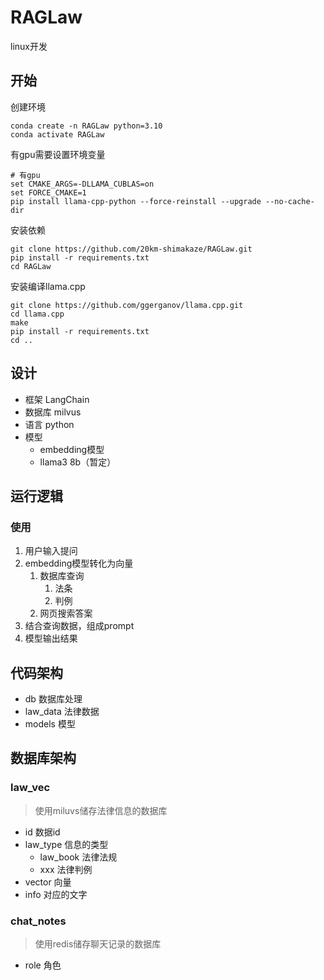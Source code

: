 # RAGLaw

linux开发

## 开始
创建环境
```
conda create -n RAGLaw python=3.10
conda activate RAGLaw
```
有gpu需要设置环境变量
```
# 有gpu
set CMAKE_ARGS=-DLLAMA_CUBLAS=on
set FORCE_CMAKE=1
pip install llama-cpp-python --force-reinstall --upgrade --no-cache-dir
```


安装依赖

```
git clone https://github.com/20km-shimakaze/RAGLaw.git
pip install -r requirements.txt
cd RAGLaw
```

安装编译llama.cpp
```
git clone https://github.com/ggerganov/llama.cpp.git
cd llama.cpp
make
pip install -r requirements.txt
cd ..
```




## 设计
- 框架 LangChain
- 数据库 milvus
- 语言 python 
- 模型 
  - embedding模型
  - llama3 8b（暂定）

## 运行逻辑
### 使用
1. 用户输入提问
2. embedding模型转化为向量
   1. 数据库查询
      1. 法条
      2. 判例
   2. 网页搜索答案
3. 结合查询数据，组成prompt
4. 模型输出结果

## 代码架构
- db 数据库处理
- law_data 法律数据
- models 模型

## 数据库架构
### law_vec
> 使用miluvs储存法律信息的数据库
- id 数据id
- law_type 信息的类型
  - law_book 法律法规
  - xxx 法律判例
- vector 向量
- info 对应的文字

### chat_notes
> 使用redis储存聊天记录的数据库
- role 角色